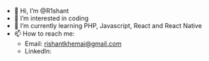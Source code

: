 - 👋 Hi, I’m @R1shant
- 👀 I’m interested in coding
- 🌱 I’m currently learning PHP, Javascript, React and React Native
- 📫 How to reach me:
  - Email: rishantkhemai@gmail.com
  - LinkedIn: 

<!---
R1shant/R1shant is a ✨ special ✨ repository because its `README.md` (this file) appears on your GitHub profile.
You can click the Preview link to take a look at your changes.
--->
